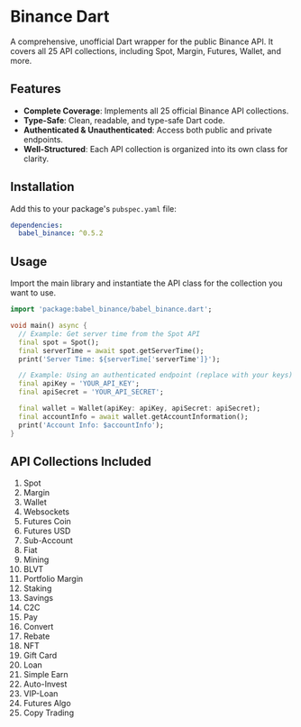 # Binance Dart

A comprehensive, unofficial Dart wrapper for the public Binance API. It covers all 25 API collections, including Spot, Margin, Futures, Wallet, and more.

## Features

-   **Complete Coverage**: Implements all 25 official Binance API collections.
-   **Type-Safe**: Clean, readable, and type-safe Dart code.
-   **Authenticated & Unauthenticated**: Access both public and private endpoints.
-   **Well-Structured**: Each API collection is organized into its own class for clarity.

## Installation

Add this to your package's `pubspec.yaml` file:

```yaml
dependencies:
  babel_binance: ^0.5.2
```

## Usage

Import the main library and instantiate the API class for the collection you want to use.

```dart
import 'package:babel_binance/babel_binance.dart';

void main() async {
  // Example: Get server time from the Spot API
  final spot = Spot();
  final serverTime = await spot.getServerTime();
  print('Server Time: ${serverTime['serverTime']}');

  // Example: Using an authenticated endpoint (replace with your keys)
  final apiKey = 'YOUR_API_KEY';
  final apiSecret = 'YOUR_API_SECRET';

  final wallet = Wallet(apiKey: apiKey, apiSecret: apiSecret);
  final accountInfo = await wallet.getAccountInformation();
  print('Account Info: $accountInfo');
}
```

## API Collections Included

1.  Spot
2.  Margin
3.  Wallet
4.  Websockets
5.  Futures Coin
6.  Futures USD
7.  Sub-Account
8.  Fiat
9.  Mining
10. BLVT
11. Portfolio Margin
12. Staking
13. Savings
14. C2C
15. Pay
16. Convert
17. Rebate
18. NFT
19. Gift Card
20. Loan
21. Simple Earn
22. Auto-Invest
23. VIP-Loan
24. Futures Algo
25. Copy Trading